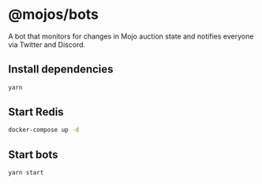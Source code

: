 # @mojos/bots

A bot that monitors for changes in Mojo auction state and notifies everyone via Twitter and Discord.

## Install dependencies

```sh
yarn
```

## Start Redis

```sh
docker-compose up -d
```

## Start bots

```sh
yarn start
```
